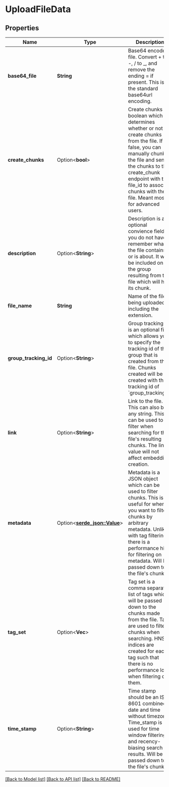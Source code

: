 # UploadFileData

## Properties

Name | Type | Description | Notes
------------ | ------------- | ------------- | -------------
**base64_file** | **String** | Base64 encoded file. Convert + to -, / to _, and remove the ending = if present. This is the standard base64url encoding. | 
**create_chunks** | Option<**bool**> | Create chunks is a boolean which determines whether or not to create chunks from the file. If false, you can manually chunk the file and send the chunks to the create_chunk endpoint with the file_id to associate chunks with the file. Meant mostly for advanced users. | [optional]
**description** | Option<**String**> | Description is an optional convience field so you do not have to remember what the file contains or is about. It will be included on the group resulting from the file which will hold its chunk. | [optional]
**file_name** | **String** | Name of the file being uploaded, including the extension. | 
**group_tracking_id** | Option<**String**> | Group tracking id is an optional field which allows you to specify the tracking id of the group that is created from the file. Chunks created will be created with the tracking id of `group_tracking_id|<index of chunk>` | [optional]
**link** | Option<**String**> | Link to the file. This can also be any string. This can be used to filter when searching for the file's resulting chunks. The link value will not affect embedding creation. | [optional]
**metadata** | Option<[**serde_json::Value**](.md)> | Metadata is a JSON object which can be used to filter chunks. This is useful for when you want to filter chunks by arbitrary metadata. Unlike with tag filtering, there is a performance hit for filtering on metadata. Will be passed down to the file's chunks. | [optional]
**tag_set** | Option<**Vec<String>**> | Tag set is a comma separated list of tags which will be passed down to the chunks made from the file. Tags are used to filter chunks when searching. HNSW indices are created for each tag such that there is no performance loss when filtering on them. | [optional]
**time_stamp** | Option<**String**> | Time stamp should be an ISO 8601 combined date and time without timezone. Time_stamp is used for time window filtering and recency-biasing search results. Will be passed down to the file's chunks. | [optional]

[[Back to Model list]](../README.md#documentation-for-models) [[Back to API list]](../README.md#documentation-for-api-endpoints) [[Back to README]](../README.md)


